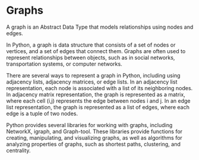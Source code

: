 # Graphs
A graph is an Abstract Data Type that models relationships using nodes and edges. 

In Python, a graph is data structure that consists of a set of nodes or vertices, and a set of edges that connect them. Graphs are often used to represent relationships between objects, such as in social networks, transportation systems, or computer networks.

There are several ways to represent a graph in Python, including using adjacency lists, adjacency matrices, or edge lists. In an adjacency list representation, each node is associated with a list of its neighboring nodes. In adjacency matrix representation, the graph is represented as a matrix, where each cell (i,j) represents the edge between nodes i and j. In an edge list representation, the graph is represented as a list of edges, where each edge is a tuple of two nodes.

Python provides several libraries for working with graphs, including NetworkX, igraph, and Graph-tool. These libraries provide functions for creating, manipulating, and visualizing graphs, as well as algorithms for analyzing properties of graphs, such as shortest paths, clustering, and centrality.
